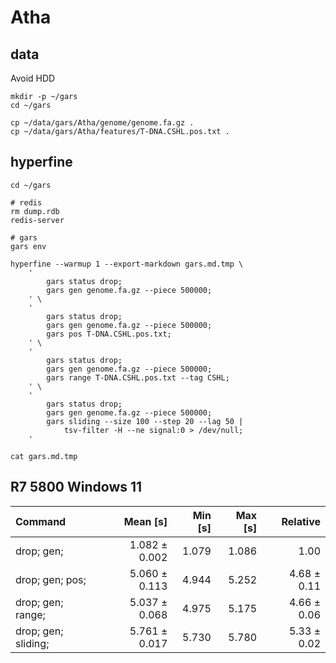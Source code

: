# Atha

## data

Avoid HDD

```shell
mkdir -p ~/gars
cd ~/gars

cp ~/data/gars/Atha/genome/genome.fa.gz .
cp ~/data/gars/Atha/features/T-DNA.CSHL.pos.txt .

```

## hyperfine

```shell
cd ~/gars

# redis
rm dump.rdb
redis-server

# gars
gars env

hyperfine --warmup 1 --export-markdown gars.md.tmp \
    '
        gars status drop;
        gars gen genome.fa.gz --piece 500000;
    ' \
    '
        gars status drop;
        gars gen genome.fa.gz --piece 500000;
        gars pos T-DNA.CSHL.pos.txt;
    ' \
    '
        gars status drop;
        gars gen genome.fa.gz --piece 500000;
        gars range T-DNA.CSHL.pos.txt --tag CSHL;
    ' \
    '
        gars status drop;
        gars gen genome.fa.gz --piece 500000;
        gars sliding --size 100 --step 20 --lag 50 |
            tsv-filter -H --ne signal:0 > /dev/null;
    '

cat gars.md.tmp

```

## R7 5800 Windows 11

| Command             |      Mean [s] | Min [s] | Max [s] |    Relative |
|:--------------------|--------------:|--------:|--------:|------------:|
| drop; gen;          | 1.082 ± 0.002 |   1.079 |   1.086 |        1.00 |
| drop; gen; pos;     | 5.060 ± 0.113 |   4.944 |   5.252 | 4.68 ± 0.11 |
| drop; gen; range;   | 5.037 ± 0.068 |   4.975 |   5.175 | 4.66 ± 0.06 |
| drop; gen; sliding; | 5.761 ± 0.017 |   5.730 |   5.780 | 5.33 ± 0.02 |
